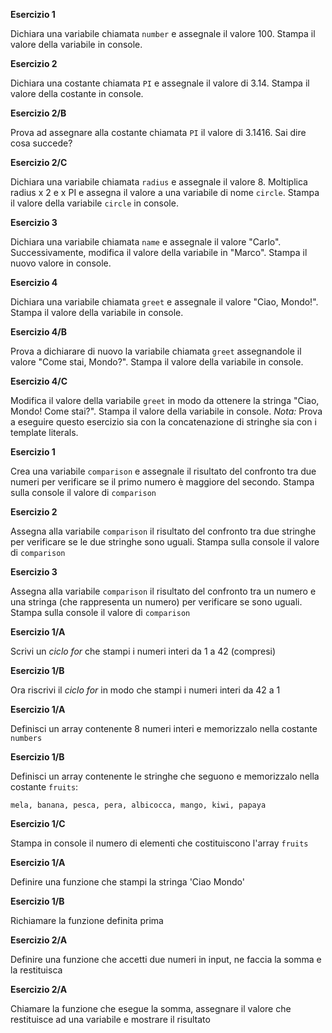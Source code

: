 **Esercizio 1**

Dichiara una variabile chiamata `number` e assegnale il valore 100. 
Stampa il valore della variabile in console.

**Esercizio 2**

Dichiara una costante chiamata `PI` e assegnale il valore di 3.14. Stampa il valore della costante in console.

**Esercizio 2/B**

Prova ad assegnare alla costante chiamata `PI` il valore di 3.1416. Sai dire cosa succede?

**Esercizio 2/C**

Dichiara una variabile chiamata `radius` e assegnale il valore 8.
Moltiplica radius x 2 e x PI e assegna il valore a una variabile di nome `circle`.
Stampa il valore della variabile `circle` in console.

**Esercizio 3**

Dichiara una variabile chiamata `name` e assegnale il valore "Carlo". Successivamente, modifica il valore della variabile in "Marco". Stampa il nuovo valore in console.

**Esercizio 4**

Dichiara una variabile chiamata `greet` e assegnale il valore "Ciao, Mondo!". Stampa il valore della variabile in console.

**Esercizio 4/B**

Prova a dichiarare di nuovo la variabile chiamata `greet` assegnandole il valore "Come stai, Mondo?". Stampa il valore della variabile in console.

**Esercizio 4/C**

Modifica il valore della variabile `greet` in modo da ottenere la stringa "Ciao, Mondo! Come stai?". Stampa il valore della variabile in console.
*Nota:* Prova a eseguire questo esercizio sia con la concatenazione di stringhe sia con i template literals.

<!--  -->

**Esercizio 1**

Crea una variabile `comparison` e assegnale il risultato del confronto tra due numeri per verificare se il primo numero è maggiore del secondo. Stampa sulla console il valore di `comparison`

**Esercizio 2**

Assegna alla variabile `comparison` il risultato del confronto tra due stringhe per verificare se le due stringhe sono uguali. Stampa sulla console il valore di `comparison`

**Esercizio 3**

Assegna alla variabile `comparison` il risultato del confronto tra un numero e una stringa (che rappresenta un numero) per verificare se sono uguali. Stampa sulla console il valore di `comparison`

<!--  -->

**Esercizio 1/A**  

Scrivi un *ciclo for* che stampi i numeri interi da 1 a 42 (compresi)

**Esercizio 1/B**  

Ora riscrivi il *ciclo for* in modo che stampi i numeri interi da 42 a 1 

<!--  -->

**Esercizio 1/A**  

Definisci un array contenente 8 numeri interi e memorizzalo nella costante `numbers`

**Esercizio 1/B**  

Definisci un array contenente le stringhe che seguono e memorizzalo nella costante `fruits`: 
```
mela, banana, pesca, pera, albicocca, mango, kiwi, papaya
```

**Esercizio 1/C**  

Stampa in console il numero di elementi che costituiscono l'array `fruits`

<!--  -->

**Esercizio 1/A**

Definire una funzione che stampi la stringa 'Ciao Mondo'

**Esercizio 1/B**

Richiamare la funzione definita prima

**Esercizio 2/A**

Definire una funzione che accetti due numeri in input, ne faccia la somma e la restituisca

**Esercizio 2/A**

Chiamare la funzione che esegue la somma, assegnare il valore che restituisce ad una variabile e mostrare il risultato